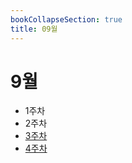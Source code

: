 ```yaml
---
bookCollapseSection: true
title: 09월
---
```

# 9월

- 1주차
- 2주차
- [3주차](Coding%20Test/23.09/3주차/_index.md)
- [4주차](Coding%20Test/23.09/4주차/_index.md)